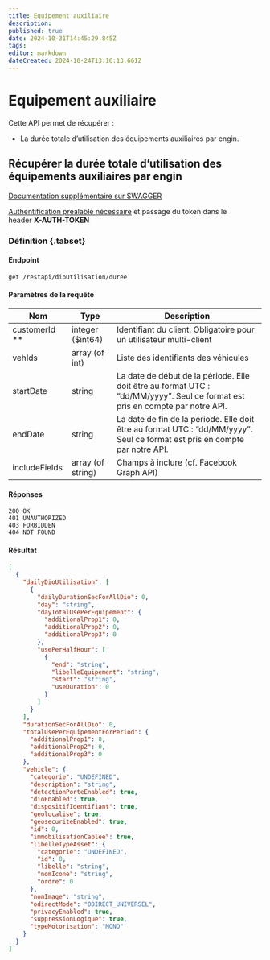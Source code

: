 ```yaml
---
title: Equipement auxiliaire
description: 
published: true
date: 2024-10-31T14:45:29.845Z
tags: 
editor: markdown
dateCreated: 2024-10-24T13:16:13.661Z
---
```


# Equipement auxiliaire

Cette API permet de récupérer :

- La durée totale d’utilisation des équipements auxiliaires par engin.

## Récupérer la durée totale d’utilisation des équipements auxiliaires par engin

[Documentation supplémentaire sur SWAGGER](https://v3.oceansystem.com/ocean-3.0.0/apidocs/#/dioutilisation/getDureeUsingGET)

[Authentification préalable nécessaire](./acces.md#authentification-par-requête-post) et passage du token dans le header **X-AUTH-TOKEN**

### Définition {.tabset}

#### Endpoint
```
get /restapi/dioUtilisation/duree
```

#### Paramètres de la requête

| Nom           | Type              | Description                                                                                                                   |
| ------------- | ----------------- | ----------------------------------------------------------------------------------------------------------------------------- |
| customerId ** | integer ($int64)  | Identifiant du client. Obligatoire pour un utilisateur multi-client                                                           |
| vehIds        | array (of int)    | Liste des identifiants des véhicules                                                                                          |
| startDate     | string            | La date de début de la période. Elle doit être au format UTC : “dd/MM/yyyy”. Seul ce format est pris en compte par notre API. |
| endDate       | string            | La date de fin de la période. Elle doit être au format UTC : “dd/MM/yyyy”. Seul ce format est pris en compte par notre API.   |
| includeFields | array (of string) | Champs à inclure (cf. Facebook Graph API)                                                                                     |

#### Réponses

```application/json;charset=utf-8
200 OK
401 UNAUTHORIZED
403 FORBIDDEN
404 NOT FOUND
```

#### Résultat

```JSON
[
  {
    "dailyDioUtilisation": [
      {
        "dailyDurationSecForAllDio": 0,
        "day": "string",
        "dayTotalUsePerEquipement": {
          "additionalProp1": 0,
          "additionalProp2": 0,
          "additionalProp3": 0
        },
        "usePerHalfHour": [
          {
            "end": "string",
            "libelleEquipement": "string",
            "start": "string",
            "useDuration": 0
          }
        ]
      }
    ],
    "durationSecForAllDio": 0,
    "totalUsePerEquipementForPeriod": {
      "additionalProp1": 0,
      "additionalProp2": 0,
      "additionalProp3": 0
    },
    "vehicle": {
      "categorie": "UNDEFINED",
      "description": "string",
      "detectionPorteEnabled": true,
      "dioEnabled": true,
      "dispositifIdentifiant": true,
      "geolocalise": true,
      "geosecuriteEnabled": true,
      "id": 0,
      "immobilisationCablee": true,
      "libelleTypeAsset": {
        "categorie": "UNDEFINED",
        "id": 0,
        "libelle": "string",
        "nomIcone": "string",
        "ordre": 0
      },
      "nomImage": "string",
      "odirectMode": "ODIRECT_UNIVERSEL",
      "privacyEnabled": true,
      "suppressionLogique": true,
      "typeMotorisation": "MONO"
    }
  }
]
```

